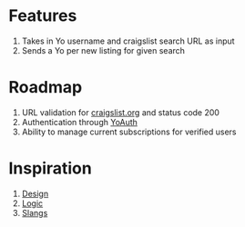 Features
=========
1. Takes in Yo username and craigslist search URL as input
2. Sends a Yo per new listing for given search

Roadmap
========
1. URL validation for [craigslist.org](http://craigslist.org) and status code 200
2. Authentication through [YoAuth](https://yoauth.herokuapp.com)
3. Ability to manage current subscriptions for verified users

Inspiration
============
1. [Design](http://justyo.co)
2. [Logic](http://git.io/2qzK7g)
3. [Slangs](http://git.io/ofAAvA)
